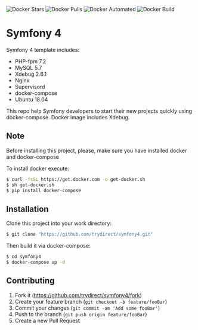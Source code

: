 ![Docker Stars](https://img.shields.io/docker/stars/trydirect/symfony.svg)
![Docker Pulls](https://img.shields.io/docker/pulls/trydirect/symfony.svg)
![Docker Automated](https://img.shields.io/docker/cloud/automated/trydirect/symfony.svg)
![Docker Build](https://img.shields.io/docker/cloud/build/trydirect/symfony.svg)

# Symfony 4
 Symfony 4 template includes:
 * PHP-fpm 7.2
 * MySQL 5.7
 * Xdebug 2.6.1
 * Nginx
 * Supervisord
 * docker-compose
 * Ubuntu 18.04
 
This repo help Symfony developers to start their new projects quickly using docker-compose.
Docker image includes Xdebug.

## Note
Before installing this project, please, make sure you have installed docker and docker-compose

To install docker execute: 
```sh
$ curl -fsSL https://get.docker.com -o get-docker.sh
$ sh get-docker.sh
$ pip install docker-compose
```

## Installation
Clone this project into your work directory:
```sh
$ git clone "https://github.com/trydirect/symfony4.git"
```
Then build it via docker-compose:
```sh
$ cd symfony4
$ docker-compose up -d
```





## Contributing

1. Fork it (<https://github.com/trydirect/symfony4/fork>)
2. Create your feature branch (`git checkout -b feature/fooBar`)
3. Commit your changes (`git commit -am 'Add some fooBar'`)
4. Push to the branch (`git push origin feature/fooBar`)
5. Create a new Pull Request
